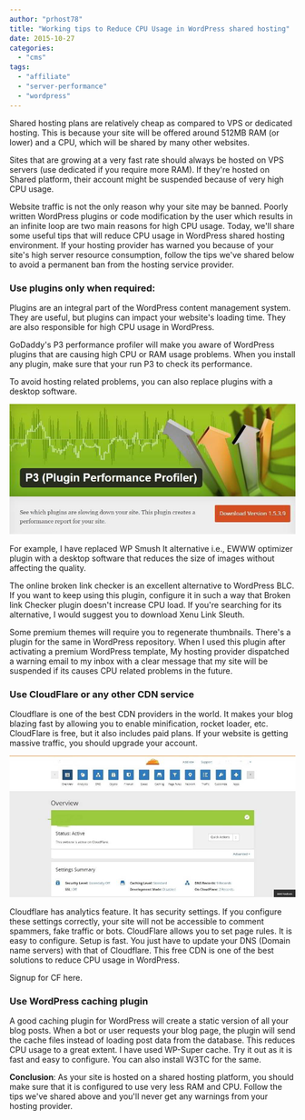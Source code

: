 ```yaml
---
author: "prhost78"
title: "Working tips to Reduce CPU Usage in WordPress shared hosting"
date: 2015-10-27
categories: 
  - "cms"
tags: 
  - "affiliate"
  - "server-performance"
  - "wordpress"
---
```


Shared hosting plans are relatively cheap as compared to VPS or dedicated hosting. This is because your site will be offered around 512MB RAM (or lower) and a CPU, which will be shared by many other websites.

Sites that are growing at a very fast rate should always be hosted on VPS servers (use dedicated if you require more RAM). If they're hosted on Shared platform, their account might be suspended because of very high CPU usage.

Website traffic is not the only reason why your site may be banned. Poorly written WordPress plugins or code modification by the user which results in an infinite loop are two main reasons for high CPU usage. Today, we'll share some useful tips that will reduce CPU usage in WordPress shared hosting environment. If your hosting provider has warned you because of your site's high server resource consumption, follow the tips we've shared below to avoid a permanent ban from the hosting service provider.

### Use plugins only when required:

Plugins are an integral part of the WordPress content management system. They are useful, but plugins can impact your website's loading time. They are also responsible for high CPU usage in WordPress.

GoDaddy's P3 performance profiler will make you aware of WordPress plugins that are causing high CPU or RAM usage problems. When you install any plugin, make sure that your run P3 to check its performance.

To avoid hosting related problems, you can also replace plugins with a desktop software.

![P3 Performance Profiler - reduce CPU usage in WordPress](images/P3-Performance-Profiler.jpg)

For example, I have replaced WP Smush It alternative i.e., EWWW optimizer plugin with a desktop software that reduces the size of images without affecting the quality.

The online broken link checker is an excellent alternative to WordPress BLC. If you want to keep using this plugin, configure it in such a way that Broken link Checker plugin doesn't increase CPU load. If you're searching for its alternative, I would suggest you to download Xenu Link Sleuth.

Some premium themes will require you to regenerate thumbnails. There's a plugin for the same in WordPress repository. When I used this plugin after activating a premium WordPress template, My hosting provider dispatched a warning email to my inbox with a clear message that my site will be suspended if its causes CPU related problems in the future.

### Use CloudFlare or any other CDN service

Cloudflare is one of the best CDN providers in the world. It makes your blog blazing fast by allowing you to enable minification, rocket loader, etc. CloudFlare is free, but it also includes paid plans. If your website is getting massive traffic, you should upgrade your account.

![cloudflare - reduce WordPress CPU usage](images/cloudflare.jpg)

Cloudflare has analytics feature. It has security settings. If you configure these settings correctly, your site will not be accessible to comment spammers, fake traffic or bots. CloudFlare allows you to set page rules. It is easy to configure. Setup is fast. You just have to update your DNS (Domain name servers) with that of Cloudflare. This free CDN is one of the best solutions to reduce CPU usage in WordPress.

Signup for CF here.

### Use WordPress caching plugin

A good caching plugin for WordPress will create a static version of all your blog posts. When a bot or user requests your blog page, the plugin will send the cache files instead of loading post data from the database. This reduces CPU usage to a great extent. I have used WP-Super cache. Try it out as it is fast and easy to configure. You can also install W3TC for the same.

**Conclusion**: As your site is hosted on a shared hosting platform, you should make sure that it is configured to use very less RAM and CPU. Follow the tips we've shared above and you'll never get any warnings from your hosting provider.
